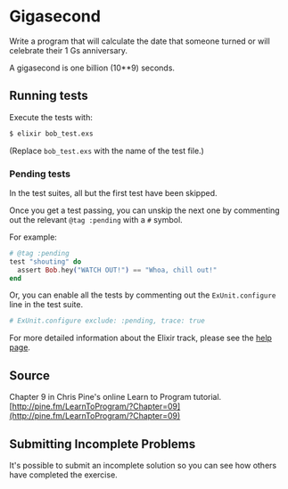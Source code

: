 # Gigasecond

Write a program that will calculate the date that someone turned or will celebrate their 1 Gs anniversary.

A gigasecond is one billion (10**9) seconds.

## Running tests

Execute the tests with:

```bash
$ elixir bob_test.exs
```

(Replace `bob_test.exs` with the name of the test file.)


### Pending tests

In the test suites, all but the first test have been skipped.

Once you get a test passing, you can unskip the next one by
commenting out the relevant `@tag :pending` with a `#` symbol.

For example:

```elixir
# @tag :pending
test "shouting" do
  assert Bob.hey("WATCH OUT!") == "Whoa, chill out!"
end
```

Or, you can enable all the tests by commenting out the
`ExUnit.configure` line in the test suite.

```elixir
# ExUnit.configure exclude: :pending, trace: true
```

For more detailed information about the Elixir track, please
see the [help page](http://exercism.io/languages/elixir).

## Source

Chapter 9 in Chris Pine's online Learn to Program tutorial. [http://pine.fm/LearnToProgram/?Chapter=09](http://pine.fm/LearnToProgram/?Chapter=09)

## Submitting Incomplete Problems
It's possible to submit an incomplete solution so you can see how others have completed the exercise.

